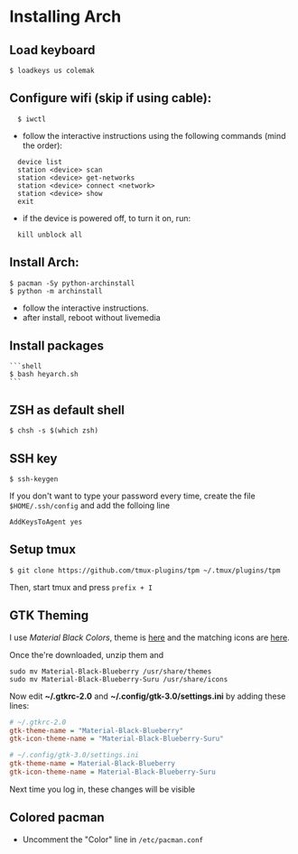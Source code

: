# Installing Arch

## Load keyboard

```shell
$ loadkeys us colemak
```

## Configure wifi (skip if using cable):
  ```shell
    $ iwctl
  ```

  - follow the interactive instructions using the following commands (mind the order):
  ```shell
    device list
    station <device> scan
    station <device> get-networks
    station <device> connect <network>
    station <device> show
    exit
  ```
  - if the device is powered off, to turn it on, run:
    
  ```shell
    kill unblock all
  ```
  
## Install Arch:
  ```shell
  $ pacman -Sy python-archinstall
  $ python -m archinstall
  ```
  - follow the interactive instructions.
  - after install, reboot without livemedia

## Install packages

    ```shell
    $ bash heyarch.sh
    ```
    
## ZSH as default shell

```shell
$ chsh -s $(which zsh)
```

## SSH key

```shell
$ ssh-keygen
```

If you don't want to type your password every time, create the file `$HOME/.ssh/config` and add the folloing line
```
AddKeysToAgent yes
```

## Setup tmux
```shell
$ git clone https://github.com/tmux-plugins/tpm ~/.tmux/plugins/tpm
```
Then, start tmux and press `prefix + I`

## GTK Theming

I use *Material Black Colors*, theme is [here](https://www.gnome-look.org/p/1316887/) and the matching icons are [here](https://www.pling.com/p/1333360/).

Once the're downloaded, unzip them and

```shell
sudo mv Material-Black-Blueberry /usr/share/themes
sudo mv Material-Black-Blueberry-Suru /usr/share/icons
```

Now edit **~/.gtkrc-2.0** and **~/.config/gtk-3.0/settings.ini** by adding
these lines:

```ini
# ~/.gtkrc-2.0
gtk-theme-name = "Material-Black-Blueberry"
gtk-icon-theme-name = "Material-Black-Blueberry-Suru"

# ~/.config/gtk-3.0/settings.ini
gtk-theme-name = Material-Black-Blueberry
gtk-icon-theme-name = Material-Black-Blueberry-Suru
```

Next time you log in, these changes will be visible

## Colored pacman

- Uncomment the "Color" line in `/etc/pacman.conf`
